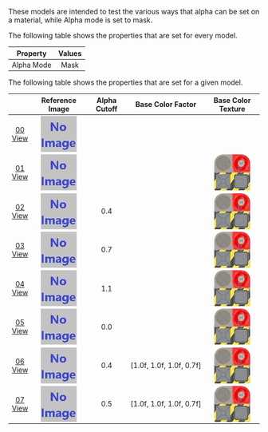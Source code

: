 These models are intended to test the various ways that alpha can be set on a material, while Alpha mode is set to mask.  

The following table shows the properties that are set for every model.  

| Property | **Values** |
| :---: | :---: |
| Alpha Mode | Mask |


The following table shows the properties that are set for a given model.  

|   | Reference Image | Alpha Cutoff | Base Color Factor | Base Color Texture |
| :---: | :---: | :---: | :---: | :---: |
| [00](Material_AlphaMask_00.gltf)<br>[View](https://bghgary.github.io/glTF-Asset-Generator/Preview/BabylonJS/?fileName=Material_AlphaMask_00.gltf) | [<img src="Thumbnails/Material_AlphaMask_00.png" align="middle">](ReferenceImages/Material_AlphaMask_00.png) |   |   |   |
| [01](Material_AlphaMask_01.gltf)<br>[View](https://bghgary.github.io/glTF-Asset-Generator/Preview/BabylonJS/?fileName=Material_AlphaMask_01.gltf) | [<img src="Thumbnails/Material_AlphaMask_01.png" align="middle">](ReferenceImages/Material_AlphaMask_01.png) |   |   | <img src="Thumbnails/BaseColor_Plane.png" align="middle"> |
| [02](Material_AlphaMask_02.gltf)<br>[View](https://bghgary.github.io/glTF-Asset-Generator/Preview/BabylonJS/?fileName=Material_AlphaMask_02.gltf) | [<img src="Thumbnails/Material_AlphaMask_02.png" align="middle">](ReferenceImages/Material_AlphaMask_02.png) | 0.4 |   | <img src="Thumbnails/BaseColor_Plane.png" align="middle"> |
| [03](Material_AlphaMask_03.gltf)<br>[View](https://bghgary.github.io/glTF-Asset-Generator/Preview/BabylonJS/?fileName=Material_AlphaMask_03.gltf) | [<img src="Thumbnails/Material_AlphaMask_03.png" align="middle">](ReferenceImages/Material_AlphaMask_03.png) | 0.7 |   | <img src="Thumbnails/BaseColor_Plane.png" align="middle"> |
| [04](Material_AlphaMask_04.gltf)<br>[View](https://bghgary.github.io/glTF-Asset-Generator/Preview/BabylonJS/?fileName=Material_AlphaMask_04.gltf) | [<img src="Thumbnails/Material_AlphaMask_04.png" align="middle">](ReferenceImages/Material_AlphaMask_04.png) | 1.1 |   | <img src="Thumbnails/BaseColor_Plane.png" align="middle"> |
| [05](Material_AlphaMask_05.gltf)<br>[View](https://bghgary.github.io/glTF-Asset-Generator/Preview/BabylonJS/?fileName=Material_AlphaMask_05.gltf) | [<img src="Thumbnails/Material_AlphaMask_05.png" align="middle">](ReferenceImages/Material_AlphaMask_05.png) | 0.0 |   | <img src="Thumbnails/BaseColor_Plane.png" align="middle"> |
| [06](Material_AlphaMask_06.gltf)<br>[View](https://bghgary.github.io/glTF-Asset-Generator/Preview/BabylonJS/?fileName=Material_AlphaMask_06.gltf) | [<img src="Thumbnails/Material_AlphaMask_06.png" align="middle">](ReferenceImages/Material_AlphaMask_06.png) | 0.4 | [1.0f,&nbsp;1.0f,&nbsp;1.0f,&nbsp;0.7f] | <img src="Thumbnails/BaseColor_Plane.png" align="middle"> |
| [07](Material_AlphaMask_07.gltf)<br>[View](https://bghgary.github.io/glTF-Asset-Generator/Preview/BabylonJS/?fileName=Material_AlphaMask_07.gltf) | [<img src="Thumbnails/Material_AlphaMask_07.png" align="middle">](ReferenceImages/Material_AlphaMask_07.png) | 0.5 | [1.0f,&nbsp;1.0f,&nbsp;1.0f,&nbsp;0.7f] | <img src="Thumbnails/BaseColor_Plane.png" align="middle"> |
 
